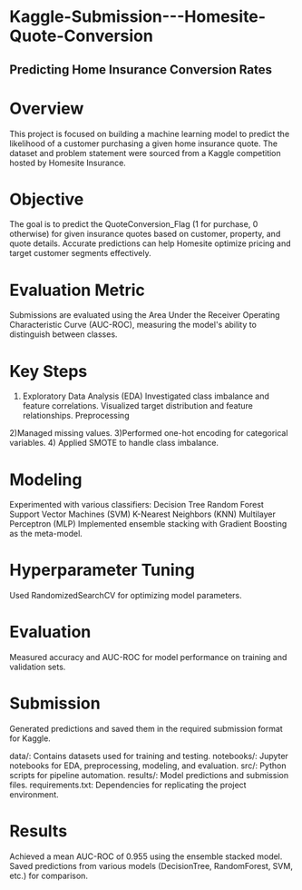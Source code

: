 # Kaggle-Submission---Homesite-Quote-Conversion
## Predicting Home Insurance Conversion Rates
# Overview
This project is focused on building a machine learning model to predict the likelihood of a customer purchasing a given home insurance quote. The dataset and problem statement were sourced from a Kaggle competition hosted by Homesite Insurance.

# Objective
The goal is to predict the QuoteConversion_Flag (1 for purchase, 0 otherwise) for given insurance quotes based on customer, property, and quote details. Accurate predictions can help Homesite optimize pricing and target customer segments effectively.

# Evaluation Metric
Submissions are evaluated using the Area Under the Receiver Operating Characteristic Curve (AUC-ROC), measuring the model's ability to distinguish between classes.

# Key Steps
1) Exploratory Data Analysis (EDA)
Investigated class imbalance and feature correlations.
Visualized target distribution and feature relationships.
Preprocessing

2)Managed missing values.
3)Performed one-hot encoding for categorical variables.
4) Applied SMOTE to handle class imbalance.

# Modeling
Experimented with various classifiers:
Decision Tree
Random Forest
Support Vector Machines (SVM)
K-Nearest Neighbors (KNN)
Multilayer Perceptron (MLP)
Implemented ensemble stacking with Gradient Boosting as the meta-model.

# Hyperparameter Tuning
Used RandomizedSearchCV for optimizing model parameters.

# Evaluation
Measured accuracy and AUC-ROC for model performance on training and validation sets.

# Submission
Generated predictions and saved them in the required submission format for Kaggle.

data/: Contains datasets used for training and testing.
notebooks/: Jupyter notebooks for EDA, preprocessing, modeling, and evaluation.
src/: Python scripts for pipeline automation.
results/: Model predictions and submission files.
requirements.txt: Dependencies for replicating the project environment.

# Results
Achieved a mean AUC-ROC of 0.955 using the ensemble stacked model.
Saved predictions from various models (DecisionTree, RandomForest, SVM, etc.) for comparison.
